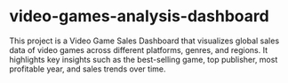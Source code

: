 # video-games-analysis-dashboard
This project is a Video Game Sales Dashboard that visualizes global sales data of video games across different platforms, genres, and regions. It highlights key insights such as the best-selling game, top publisher, most profitable year, and sales trends over time. 
